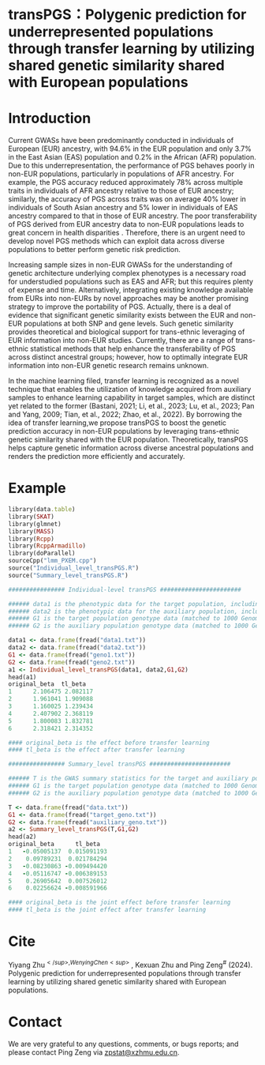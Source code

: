 # transPGS：Polygenic prediction for underrepresented populations through transfer learning by utilizing shared genetic similarity shared with European populations

# Introduction
Current GWASs have been predominantly conducted in individuals of European (EUR) ancestry, with 94.6% in the EUR population and only 3.7% in the East Asian (EAS) population and 0.2% in the African (AFR) population.
Due to this underrepresentation, the performance of PGS behaves poorly in non-EUR populations, particularly in populations of AFR ancestry. For example, the PGS accuracy reduced approximately 78% across multiple traits in individuals of AFR ancestry
relative to those of EUR ancestry; similarly, the accuracy of PGS across traits was on average 40% lower in individuals of South Asian ancestry and 5% lower in individuals of EAS ancestry compared to that in those of EUR ancestry. The poor transferability 
of PGS derived from EUR ancestry data to non-EUR populations leads to great concern in health disparities . Therefore, there is an urgent need to develop novel PGS methods which can exploit data across diverse populations to better perform genetic risk prediction.

Increasing sample sizes in non-EUR GWASs for the understanding of genetic architecture underlying complex phenotypes is a necessary road for understudied populations such as EAS and AFR; but this requires plenty of expense and time. 
Alternatively, integrating existing knowledge available from EURs into non-EURs by novel approaches may be another promising strategy to improve the portability of PGS. Actually, there is a deal of evidence that significant genetic
similarity exists between the EUR and non-EUR populations at both SNP and gene levels. Such genetic similarity provides theoretical and biological support for trans-ethnic leveraging of EUR information into non-EUR studies.
Currently, there are a range of trans-ethnic statistical methods that help enhance the transferability of PGS across distinct ancestral groups; however, how to optimally integrate EUR information into non-EUR genetic research remains unknown.

In the machine learning filed, transfer learning is recognized as a novel technique that enables the utilization of knowledge acquired from auxiliary samples to enhance learning capability in target samples, which are distinct yet 
related to the former (Bastani, 2021; Li, et al., 2023; Lu, et al., 2023; Pan and Yang, 2009; Tian, et al., 2022; Zhao, et al., 2022). By borrowing the idea of transfer learning,we propose transPGS to boost the genetic prediction accuracy 
in non-EUR populations by leveraging trans-ethnic genetic similarity shared with the EUR population. Theoretically, transPGS helps capture genetic information across diverse ancestral populations and renders the prediction more efficiently and accurately.

# Example
```ruby
library(data.table)
library(SKAT)
library(glmnet)
library(MASS)
library(Rcpp)
library(RcppArmadillo)
library(doParallel)
sourceCpp("lmm_PXEM.cpp")
source("Individual_level_transPGS.R")
source("Summary_level_transPGS.R")

################ Individual-level transPGS #######################

###### data1 is the phenotypic data for the target population, including outcome and covariates.
###### data2 is the phenotypic data for the auxiliary population, including outcome and covariates.
###### G1 is the target population genotype data (matched to 1000 Genomes Project).
###### G2 is the auxiliary population genotype data (matched to 1000 Genomes Project).

data1 <- data.frame(fread("data1.txt"))
data2 <- data.frame(fread("data2.txt"))
G1 <- data.frame(fread("geno1.txt"))
G2 <- data.frame(fread("geno2.txt"))
a1 <- Individual_level_transPGS(data1, data2,G1,G2)
head(a1)
original_beta  tl_beta
1      2.106475 2.082117
2      1.961041 1.909088
3      1.160025 1.239434
4      2.407902 2.368119
5      1.800083 1.832781
6      2.318421 2.314352

#### original_beta is the effect before transfer learning
#### tl_beta is the effect after transfer learning  

################ Summary_level transPGS #######################

###### T is the GWAS summary statistics for the target and auxiliary populations, including marginal effects as well as standard errors.
###### G1 is the target population genotype data (matched to 1000 Genomes Project).
###### G2 is the auxiliary population genotype data (matched to 1000 Genomes Project).

T <- data.frame(fread("data.txt"))
G1 <- data.frame(fread("target_geno.txt"))
G2 <- data.frame(fread("auxiliary_geno.txt"))
a2 <- Summary_level_transPGS(T,G1,G2)
head(a2)
original_beta      tl_beta
1   -0.05005137  0.015091193
2    0.09789231  0.021784294
3   -0.08230863 -0.009494420
4   -0.05116747 -0.006389153
5    0.26905642  0.007526012
6    0.02256624 -0.008591966

#### original_beta is the joint effect before transfer learning
#### tl_beta is the joint effect after transfer learning      
```
  
# Cite
Yiyang Zhu<sup>$</sup>, Wenying Chen<sup>$</sup> , Kexuan Zhu and Ping Zeng<sup>#</sup> (2024). Polygenic prediction for underrepresented populations through transfer learning by utilizing shared genetic similarity shared with European populations.

# Contact
We are very grateful to any questions, comments, or bugs reports; and please contact Ping Zeng via zpstat@xzhmu.edu.cn.
